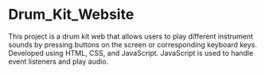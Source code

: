 # Drum_Kit_Website
This project is a drum kit web that allows users to play different instrument sounds by pressing buttons on the screen or corresponding keyboard keys. Developed using HTML, CSS, and JavaScript. JavaScript is used to handle event listeners and play audio.
